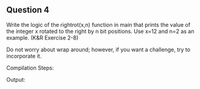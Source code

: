 ## Question 4

Write the logic of the rightrot(x,n) function in main that prints the value of the integer x rotated to the right by n bit positions. Use x=12 and n=2 as an example. (K&R Exercise 2-8) 

Do not worry about wrap around; however, if you want a challenge, try to incorporate it.

Compilation Steps:  

Output:
